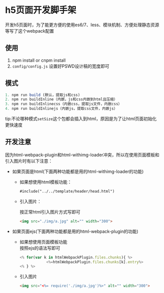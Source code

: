 # h5页面开发脚手架
开发h5页面时，为了能更方便的使用es6/7、less、模块机制、方便处理静态资源等写了这个webpack配置

## 使用
1. npm install or cnpm install    
2. `config/config.js` 设置好PSWD设计稿的宽度即可

## 模式    
``` javascript
1. npm run build (默认，提取js和css)    
2. npm run buildInline（内嵌，js和css内嵌到html且压缩）
3. npm run buildInlinecss（内嵌css，提取js文件，内嵌css）
4. npm run buildInlinejs（内嵌js，提取css文件，内嵌js）
```    
tip:不论哪种模式`setSize`这个包都会插入到html，原因是为了让html页面初始化更快速度    


## 开发注意
因为html-webpack-plugin和html-withimg-loader冲突，所以在使用页面模板和引入图片时有以下注意：    

* 如果页面是html(下面两种功能都是用的html-withimg-loader的功能)
    * 如果想使用html模板功能：  

        ``` html
        #include("../../template/header/head.html")
        ```
    *  引入图片：   
            
        按正常html引入图片方式写即可    
         ``` html
         <img src="./img/a.jpg" alt="" width="300">
        ```    
            
* 如果页面ejs(下面两种功能都是用的html-webpack-plugin的功能)    
    * 如果想使用页面模板功能    
        按照ejs的语法写即可    
        ``` javascript
        <% for(var k in htmlWebpackPlugin.files.chunks){ %>
                    <%=htmlWebpackPlugin.files.chunks[k].entry%>
        <% } %>
        ```    
    * 引入图片    
        ``` html
        <img src="<%= require('./img/a.jpg')%>" alt="" width="300">
        ```
